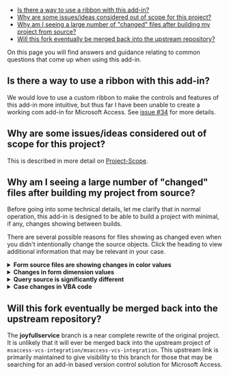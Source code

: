 - [Is there a way to use a ribbon with this add-in?](#is-there-a-way-to-use-a-ribbon-with-this-add-in)
- [Why are some issues/ideas considered out of scope for this project?](#why-are-some-issuesideas-considered-out-of-scope-for-this-project)
- [Why am I seeing a large number of "changed" files after building my project from source?](#why-am-i-seeing-a-large-number-of-changed-files-after-building-my-project-from-source)
- [Will this fork eventually be merged back into the upstream repository?](#will-this-fork-eventually-be-merged-back-into-the-upstream-repository)

On this page you will find answers and guidance relating to common questions that come up when using this add-in.

## Is there a way to use a ribbon with this add-in?
We would love to use a custom ribbon to make the controls and features of this add-in more intuitive, but thus far I have been unable to create a working com add-in for Microsoft Access. See [issue #34](https://github.com/joyfullservice/msaccess-vcs-integration/issues/34) for more details.

## Why are some issues/ideas considered out of scope for this project?
This is described in more detail on [Project-Scope](Project-Scope).

## Why am I seeing a large number of "changed" files after building my project from source?
Before going into some technical details, let me clarify that in normal operation, this add-in is designed to be able to build a project with minimal, if any, changes showing between builds.

There are several possible reasons for files showing as changed even when you didn't intentionally change the source objects. Click the heading to view additional information that may be relevant in your case.

<details>
<summary><b>Form source files are showing changes in color values</b></summary>

This issue usually comes up in relation to a project being built on different computers, due to how Access internally stores the color values. 

The number you see in the exported source file is affected by the current color profile and settings used by your monitor to represent the colors you see on your screen.
  
  Example:
  
  ```diff
  -     BackColor =11830108
  +     BackColor =12874308
  ```
  
</details>

<details>
<summary><b>Changes in form dimension values</b></summary>

This often happens when exporting/building on computers with different screen resolutions or monitor arrangements. These changes can often be ignored, since those values are dynamically generated. 

In most cases it would be a bit too complex to try to build the logic to determine this from the source file content, to the extend that we could discard unneeded values. One place that we have successfully done this is on the `Right` and `Bottom` dimensions of reports. (See the `SanitizeFile` function for details.)
</details>

<details>
<summary><b>Query source is significantly different</b></summary>

You may observe that the source file for a query seems to be updated to an entirely different file structure. This has to do with whether the query was saved in a compiled state in the database. If you have issues with this frequently causing changes in source files, you may want to review your workflow for editing queries. (Saving via the designer will save one way, while using the SQL view will save another way.)
</details>

<details>
<summary><b>Case changes in VBA code</b></summary>

If you see a lot of changes happening with the capitalization of variables, keyworks, properties and methods, this may be caused by the VBA editor trying to enforce consistency in the naming. This is an internal feature to VBA that some people hate and some people love. There isn't much that you can do about this behavior in the VBA IDE, but the following tips have been helpful to me in minimizing the negative effects:
* Use Pascal casing for procedures, methods and properties
* Use Hungarian notation (or similar) for variable names (i.e `lngTotal`, `strCaption`)

While many modern languages and IDE editors tend towards `camelCase` names, this just doesn't work as nicely in VBA. I personally find better success sticking with the original naming conventions the IDE was designed to work with.
  
Example ("**c**" > "**C**"):
  
  ```diff
  -    cancel = True
  +    Cancel = True
  ```
 
</details>

## Will this fork eventually be merged back into the upstream repository? 
The **joyfullservice** branch is a near complete rewrite of the original project. It is unlikely that it will ever be merged back into the upstream project of `msaccess-vcs-integration/msaccess-vcs-integration`. This upstream link is primarily maintained to give visibility to this branch for those that may be searching for an add-in based version control solution for Microsoft Access.
